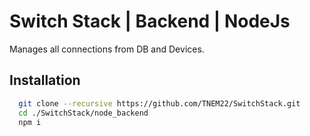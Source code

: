 
# Switch Stack | Backend | NodeJs
Manages all connections from DB and Devices.
## Installation

```bash
  git clone --recursive https://github.com/TNEM22/SwitchStack.git
  cd ./SwitchStack/node_backend
  npm i
```